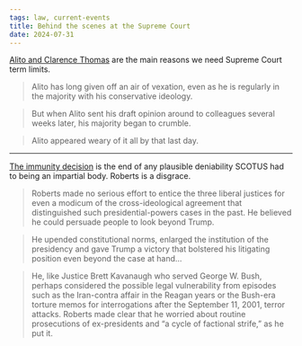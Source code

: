 ```yaml
---
tags: law, current-events
title: Behind the scenes at the Supreme Court
date: 2024-07-31
---
```


[Alito and Clarence Thomas](https://www.cnn.com/2024/07/31/politics/samuel-alito-supreme-court-netchoice-social-media-biskupic/index.html)  are the main reasons we need Supreme Court term limits.

> Alito has long given off an air of vexation, even as he is regularly in the majority with his conservative ideology.

> But when Alito sent his draft opinion around to colleagues several weeks later, his majority began to crumble.

> Alito appeared weary of it all by that last day.

---

[The immunity decision](https://www.cnn.com/2024/07/30/politics/supreme-court-john-roberts-trump-immunity-6-3-biskupic/index.html) is the end of any plausible deniability SCOTUS had to being an impartial body. Roberts is a disgrace.

> Roberts made no serious effort to entice the three liberal justices for even a modicum of the cross-ideological agreement that distinguished such presidential-powers cases in the past. He believed he could persuade people to look beyond Trump.

> He upended constitutional norms, enlarged the institution of the presidency and gave Trump a victory that bolstered his litigating position even beyond the case at hand...

> He, like Justice Brett Kavanaugh who served George W. Bush, perhaps considered the possible legal vulnerability from episodes such as the Iran-contra affair in the Reagan years or the Bush-era torture memos for interrogations after the September 11, 2001, terror attacks. Roberts made clear that he worried about routine prosecutions of ex-presidents and “a cycle of factional strife,” as he put it.

